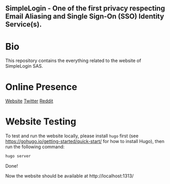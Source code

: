 SimpleLogin - One of the first privacy respecting Email Aliasing and Single Sign-On (SSO) Identity Service(s).
---

# Bio
This repository contains the everything related to the website of SimpleLogin SAS.

# Online Presence
[Website](https://simplelogin.io)
[Twitter](https://twitter.com/simple_login)
[Reddit](https://www.reddit.com/r/Simplelogin/)

# Website Testing

To test and run the website locally, please install `hugo` first (see https://gohugo.io/getting-started/quick-start/ for how to install Hugo), then run the following command:

```bash
hugo server
```
Done!

Now the website should be available at http://localhost:1313/
